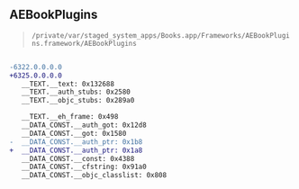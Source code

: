 ## AEBookPlugins

> `/private/var/staged_system_apps/Books.app/Frameworks/AEBookPlugins.framework/AEBookPlugins`

```diff

-6322.0.0.0.0
+6325.0.0.0.0
   __TEXT.__text: 0x132688
   __TEXT.__auth_stubs: 0x2580
   __TEXT.__objc_stubs: 0x289a0

   __TEXT.__eh_frame: 0x498
   __DATA_CONST.__auth_got: 0x12d8
   __DATA_CONST.__got: 0x1580
-  __DATA_CONST.__auth_ptr: 0x1b8
+  __DATA_CONST.__auth_ptr: 0x1a8
   __DATA_CONST.__const: 0x4388
   __DATA_CONST.__cfstring: 0x91a0
   __DATA_CONST.__objc_classlist: 0x808

```
